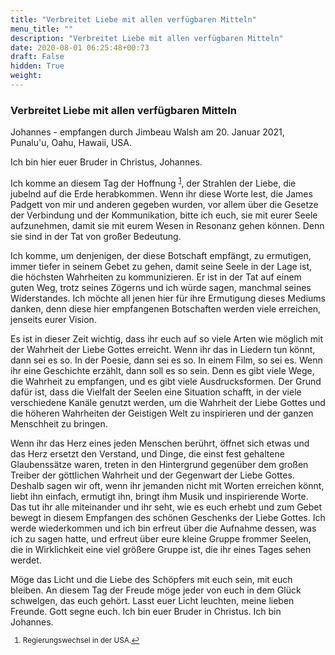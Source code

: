 ```yaml
---
title: "Verbreitet Liebe mit allen verfügbaren Mitteln"
menu_title: ""
description: "Verbreitet Liebe mit allen verfügbaren Mitteln"
date: 2020-08-01 06:25:48+00:73
draft: False
hidden: True
weight:
---
```

### Verbreitet Liebe mit allen verfügbaren Mitteln

Johannes - empfangen durch Jimbeau Walsh am 20. Januar 2021, Punalu'u, Oahu, Hawaii, USA.

Ich bin hier euer Bruder in Christus, Johannes.

Ich komme an diesem Tag der Hoffnung <sup id="a1">[1](#f1)</sup>, der Strahlen der Liebe, die jubelnd auf die Erde herabkommen. Wenn ihr diese Worte lest, die James Padgett von mir und anderen gegeben wurden, vor allem über die Gesetze der Verbindung und der Kommunikation, bitte ich euch, sie mit eurer Seele aufzunehmen, damit sie mit eurem Wesen in Resonanz gehen können. Denn sie sind in der Tat von großer Bedeutung.

Ich komme, um denjenigen, der diese Botschaft empfängt, zu ermutigen, immer tiefer in seinem Gebet zu gehen, damit seine Seele in der Lage ist, die höchsten Wahrheiten zu kommunizieren. Er ist in der Tat auf einem guten Weg, trotz seines Zögerns und ich würde sagen, manchmal seines Widerstandes. Ich möchte all jenen hier für ihre Ermutigung dieses Mediums danken, denn diese hier empfangenen Botschaften werden viele erreichen, jenseits eurer Vision.

Es ist in dieser Zeit wichtig, dass ihr euch auf so viele Arten wie möglich mit der Wahrheit der Liebe Gottes erreicht. Wenn ihr das in Liedern tun könnt, dann sei es so. In der Poesie, dann sei es so. In einem Film, so sei es. Wenn ihr eine Geschichte erzählt, dann soll es so sein. Denn es gibt viele Wege, die Wahrheit zu empfangen, und es gibt viele Ausdrucksformen. Der Grund dafür ist, dass die Vielfalt der Seelen eine Situation schafft, in der viele verschiedene Kanäle genutzt werden, um die Wahrheit der Liebe Gottes und die höheren Wahrheiten der Geistigen Welt zu inspirieren und der ganzen Menschheit zu bringen.

Wenn ihr das Herz eines jeden Menschen berührt, öffnet sich etwas und das Herz ersetzt den Verstand, und Dinge, die einst fest gehaltene Glaubenssätze waren, treten in den Hintergrund gegenüber dem großen Treiber der göttlichen Wahrheit und der Gegenwart der Liebe Gottes. Deshalb sagen wir oft, wenn ihr jemanden nicht mit Worten erreichen könnt, liebt ihn einfach, ermutigt ihn, bringt ihm Musik und inspirierende Worte. Das tut ihr alle miteinander und ihr seht, wie es euch erhebt und zum Gebet bewegt in diesem Empfangen des schönen Geschenks der Liebe Gottes. Ich werde wiederkommen und ich bin erfreut über die Aufnahme dessen, was ich zu sagen hatte, und erfreut über eure kleine Gruppe frommer Seelen, die in Wirklichkeit eine viel größere Gruppe ist, die ihr eines Tages sehen werdet.

Möge das Licht und die Liebe des Schöpfers mit euch sein, mit euch bleiben. An diesem Tag der Freude möge jeder von euch in dem Glück schwelgen, das euch gehört. Lasst euer Licht leuchten, meine lieben Freunde. Gott segne euch. Ich bin euer Bruder in Christus. Ich bin Johannes.
<small>

1. <large id="f1"> Regierungswechsel in der USA.[↩](#a1)
